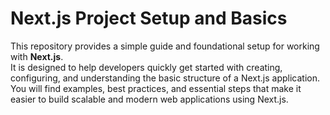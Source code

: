 # Next.js Project Setup and Basics

This repository provides a simple guide and foundational setup for working with **Next.js**.  
It is designed to help developers quickly get started with creating, configuring, and understanding the basic structure of a Next.js application.  
You will find examples, best practices, and essential steps that make it easier to build scalable and modern web applications using Next.js.  
